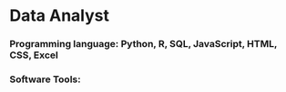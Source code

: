 # Data Analyst

### Programming language: Python, R, SQL, JavaScript, HTML, CSS, Excel
### Software Tools:

